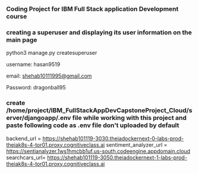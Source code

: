 ### Coding Project for IBM Full Stack application Development course

### creating a superuser and displaying its user information on the main page
python3 manage.py createsuperuser

username: hasan9519

email: <shehab10111995@gmail.com>

Password: dragonball95


### create /home/project/IBM_FullStackAppDevCapstoneProject_Cloud/server/djangoapp/.env file while working with this project and paste following code as .env file don't uploaded by default

backend_url = https://shehab101119-3030.theiadockernext-0-labs-prod-theiak8s-4-tor01.proxy.cognitiveclass.ai
sentiment_analyzer_url = https://sentianalyzer.1ws1hmcbb1uf.us-south.codeengine.appdomain.cloud
searchcars_url= https://shehab101119-3050.theiadockernext-1-labs-prod-theiak8s-4-tor01.proxy.cognitiveclass.ai